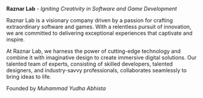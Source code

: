 **Raznar Lab** - *Igniting Creativity in Software and Game Development*

Raznar Lab is a visionary company driven by a passion for crafting extraordinary software and games. With a relentless pursuit of innovation, we are committed to delivering exceptional experiences that captivate and inspire.

At Raznar Lab, we harness the power of cutting-edge technology and combine it with imaginative design to create immersive digital solutions. Our talented team of experts, consisting of skilled developers, talented designers, and industry-savvy professionals, collaborates seamlessly to bring ideas to life.

Founded by *Muhammad Yudha Abhista*
